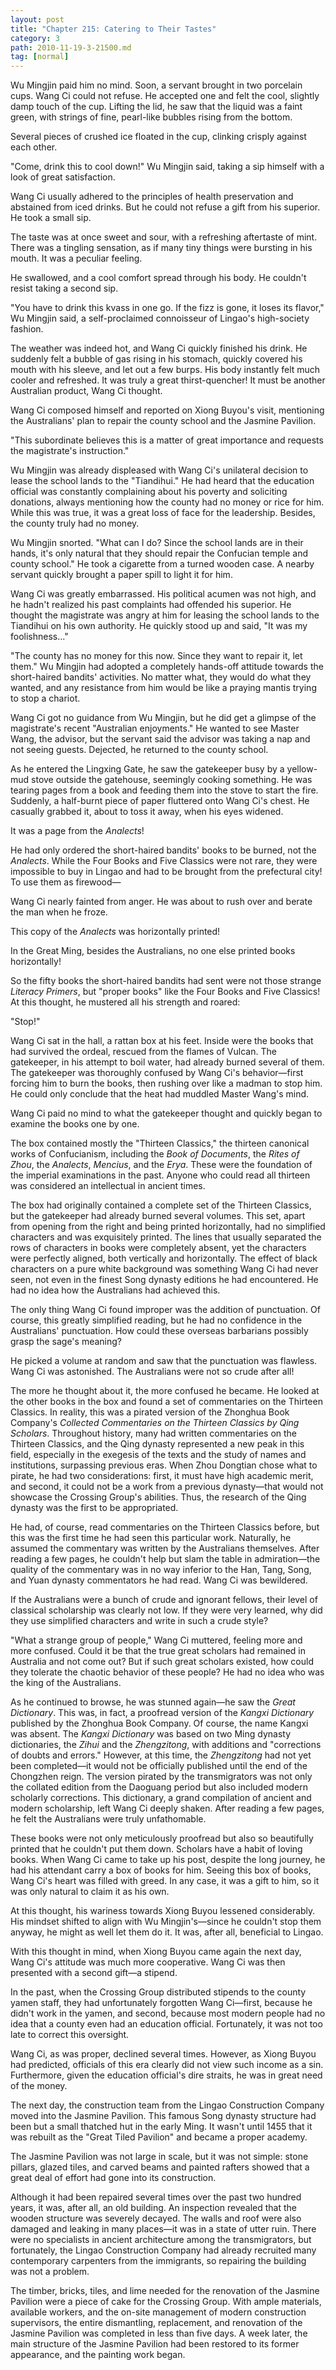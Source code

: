```yaml
---
layout: post
title: "Chapter 215: Catering to Their Tastes"
category: 3
path: 2010-11-19-3-21500.md
tag: [normal]
---
```


Wu Mingjin paid him no mind. Soon, a servant brought in two porcelain cups. Wang Ci could not refuse. He accepted one and felt the cool, slightly damp touch of the cup. Lifting the lid, he saw that the liquid was a faint green, with strings of fine, pearl-like bubbles rising from the bottom.

Several pieces of crushed ice floated in the cup, clinking crisply against each other.

"Come, drink this to cool down!" Wu Mingjin said, taking a sip himself with a look of great satisfaction.

Wang Ci usually adhered to the principles of health preservation and abstained from iced drinks. But he could not refuse a gift from his superior. He took a small sip.

The taste was at once sweet and sour, with a refreshing aftertaste of mint. There was a tingling sensation, as if many tiny things were bursting in his mouth. It was a peculiar feeling.

He swallowed, and a cool comfort spread through his body. He couldn't resist taking a second sip.

"You have to drink this kvass in one go. If the fizz is gone, it loses its flavor," Wu Mingjin said, a self-proclaimed connoisseur of Lingao's high-society fashion.

The weather was indeed hot, and Wang Ci quickly finished his drink. He suddenly felt a bubble of gas rising in his stomach, quickly covered his mouth with his sleeve, and let out a few burps. His body instantly felt much cooler and refreshed. It was truly a great thirst-quencher! It must be another Australian product, Wang Ci thought.

Wang Ci composed himself and reported on Xiong Buyou's visit, mentioning the Australians' plan to repair the county school and the Jasmine Pavilion.

"This subordinate believes this is a matter of great importance and requests the magistrate's instruction."

Wu Mingjin was already displeased with Wang Ci's unilateral decision to lease the school lands to the "Tiandihui." He had heard that the education official was constantly complaining about his poverty and soliciting donations, always mentioning how the county had no money or rice for him. While this was true, it was a great loss of face for the leadership. Besides, the county truly had no money.

Wu Mingjin snorted. "What can I do? Since the school lands are in their hands, it's only natural that they should repair the Confucian temple and county school." He took a cigarette from a turned wooden case. A nearby servant quickly brought a paper spill to light it for him.

Wang Ci was greatly embarrassed. His political acumen was not high, and he hadn't realized his past complaints had offended his superior. He thought the magistrate was angry at him for leasing the school lands to the Tiandihui on his own authority. He quickly stood up and said, "It was my foolishness..."

"The county has no money for this now. Since they want to repair it, let them." Wu Mingjin had adopted a completely hands-off attitude towards the short-haired bandits' activities. No matter what, they would do what they wanted, and any resistance from him would be like a praying mantis trying to stop a chariot.

Wang Ci got no guidance from Wu Mingjin, but he did get a glimpse of the magistrate's recent "Australian enjoyments." He wanted to see Master Wang, the advisor, but the servant said the advisor was taking a nap and not seeing guests. Dejected, he returned to the county school.

As he entered the Lingxing Gate, he saw the gatekeeper busy by a yellow-mud stove outside the gatehouse, seemingly cooking something. He was tearing pages from a book and feeding them into the stove to start the fire. Suddenly, a half-burnt piece of paper fluttered onto Wang Ci's chest. He casually grabbed it, about to toss it away, when his eyes widened.

It was a page from the *Analects*!

He had only ordered the short-haired bandits' books to be burned, not the *Analects*. While the Four Books and Five Classics were not rare, they were impossible to buy in Lingao and had to be brought from the prefectural city! To use them as firewood—

Wang Ci nearly fainted from anger. He was about to rush over and berate the man when he froze.

This copy of the *Analects* was horizontally printed!

In the Great Ming, besides the Australians, no one else printed books horizontally!

So the fifty books the short-haired bandits had sent were not those strange *Literacy Primers*, but "proper books" like the Four Books and Five Classics! At this thought, he mustered all his strength and roared:

"Stop!"

Wang Ci sat in the hall, a rattan box at his feet. Inside were the books that had survived the ordeal, rescued from the flames of Vulcan. The gatekeeper, in his attempt to boil water, had already burned several of them. The gatekeeper was thoroughly confused by Wang Ci's behavior—first forcing him to burn the books, then rushing over like a madman to stop him. He could only conclude that the heat had muddled Master Wang's mind.

Wang Ci paid no mind to what the gatekeeper thought and quickly began to examine the books one by one.

The box contained mostly the "Thirteen Classics," the thirteen canonical works of Confucianism, including the *Book of Documents*, the *Rites of Zhou*, the *Analects*, *Mencius*, and the *Erya*. These were the foundation of the imperial examinations in the past. Anyone who could read all thirteen was considered an intellectual in ancient times.

The box had originally contained a complete set of the Thirteen Classics, but the gatekeeper had already burned several volumes. This set, apart from opening from the right and being printed horizontally, had no simplified characters and was exquisitely printed. The lines that usually separated the rows of characters in books were completely absent, yet the characters were perfectly aligned, both vertically and horizontally. The effect of black characters on a pure white background was something Wang Ci had never seen, not even in the finest Song dynasty editions he had encountered. He had no idea how the Australians had achieved this.

The only thing Wang Ci found improper was the addition of punctuation. Of course, this greatly simplified reading, but he had no confidence in the Australians' punctuation. How could these overseas barbarians possibly grasp the sage's meaning?

He picked a volume at random and saw that the punctuation was flawless. Wang Ci was astonished. The Australians were not so crude after all!

The more he thought about it, the more confused he became. He looked at the other books in the box and found a set of commentaries on the Thirteen Classics. In reality, this was a pirated version of the Zhonghua Book Company's *Collected Commentaries on the Thirteen Classics by Qing Scholars*. Throughout history, many had written commentaries on the Thirteen Classics, and the Qing dynasty represented a new peak in this field, especially in the exegesis of the texts and the study of names and institutions, surpassing previous eras. When Zhou Dongtian chose what to pirate, he had two considerations: first, it must have high academic merit, and second, it could not be a work from a previous dynasty—that would not showcase the Crossing Group's abilities. Thus, the research of the Qing dynasty was the first to be appropriated.

He had, of course, read commentaries on the Thirteen Classics before, but this was the first time he had seen this particular work. Naturally, he assumed the commentary was written by the Australians themselves. After reading a few pages, he couldn't help but slam the table in admiration—the quality of the commentary was in no way inferior to the Han, Tang, Song, and Yuan dynasty commentators he had read. Wang Ci was bewildered.

If the Australians were a bunch of crude and ignorant fellows, their level of classical scholarship was clearly not low. If they were very learned, why did they use simplified characters and write in such a crude style?

"What a strange group of people," Wang Ci muttered, feeling more and more confused. Could it be that the true great scholars had remained in Australia and not come out? But if such great scholars existed, how could they tolerate the chaotic behavior of these people? He had no idea who was the king of the Australians.

As he continued to browse, he was stunned again—he saw the *Great Dictionary*. This was, in fact, a proofread version of the *Kangxi Dictionary* published by the Zhonghua Book Company. Of course, the name Kangxi was absent. The *Kangxi Dictionary* was based on two Ming dynasty dictionaries, the *Zihui* and the *Zhengzitong*, with additions and "corrections of doubts and errors." However, at this time, the *Zhengzitong* had not yet been completed—it would not be officially published until the end of the Chongzhen reign. The version pirated by the transmigrators was not only the collated edition from the Daoguang period but also included modern scholarly corrections. This dictionary, a grand compilation of ancient and modern scholarship, left Wang Ci deeply shaken. After reading a few pages, he felt the Australians were truly unfathomable.

These books were not only meticulously proofread but also so beautifully printed that he couldn't put them down. Scholars have a habit of loving books. When Wang Ci came to take up his post, despite the long journey, he had his attendant carry a box of books for him. Seeing this box of books, Wang Ci's heart was filled with greed. In any case, it was a gift to him, so it was only natural to claim it as his own.

At this thought, his wariness towards Xiong Buyou lessened considerably. His mindset shifted to align with Wu Mingjin's—since he couldn't stop them anyway, he might as well let them do it. It was, after all, beneficial to Lingao.

With this thought in mind, when Xiong Buyou came again the next day, Wang Ci's attitude was much more cooperative. Wang Ci was then presented with a second gift—a stipend.

In the past, when the Crossing Group distributed stipends to the county yamen staff, they had unfortunately forgotten Wang Ci—first, because he didn't work in the yamen, and second, because most modern people had no idea that a county even had an education official. Fortunately, it was not too late to correct this oversight.

Wang Ci, as was proper, declined several times. However, as Xiong Buyou had predicted, officials of this era clearly did not view such income as a sin. Furthermore, given the education official's dire straits, he was in great need of the money.

The next day, the construction team from the Lingao Construction Company moved into the Jasmine Pavilion. This famous Song dynasty structure had been but a small thatched hut in the early Ming. It wasn't until 1455 that it was rebuilt as the "Great Tiled Pavilion" and became a proper academy.

The Jasmine Pavilion was not large in scale, but it was not simple: stone pillars, glazed tiles, and carved beams and painted rafters showed that a great deal of effort had gone into its construction.

Although it had been repaired several times over the past two hundred years, it was, after all, an old building. An inspection revealed that the wooden structure was severely decayed. The walls and roof were also damaged and leaking in many places—it was in a state of utter ruin. There were no specialists in ancient architecture among the transmigrators, but fortunately, the Lingao Construction Company had already recruited many contemporary carpenters from the immigrants, so repairing the building was not a problem.

The timber, bricks, tiles, and lime needed for the renovation of the Jasmine Pavilion were a piece of cake for the Crossing Group. With ample materials, available workers, and the on-site management of modern construction supervisors, the entire dismantling, replacement, and renovation of the Jasmine Pavilion was completed in less than five days. A week later, the main structure of the Jasmine Pavilion had been restored to its former appearance, and the painting work began.